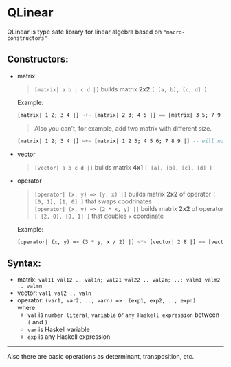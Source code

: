 # QLinear

QLinear is type safe library for linear algebra based on `"macro-constructors"`

## Constructors:
 * matrix
    > ```[matrix| a b ; c d |]``` builds matrix __2x2__  `[ [a, b], [c, d] ]`  
    
    Example: 
    ```haskell
    [matrix| 1 2; 3 4 |] ~+~ [matrix| 2 3; 4 5 |] == [matrix| 3 5; 7 9 |] 
    ```   
    > Also you can't, for example, add two matrix with different size. 
    ```haskell
   [matrix| 1 2; 3 4 |] ~+~ [matrix| 1 2 3; 4 5 6; 7 8 9 |] -- will not be compiled
    ```

  * vector
    > ```[vector| a b c d |]``` builds matrix __4x1__ `[ [a], [b], [c], [d] ]`  
 * operator
    > ```[operator| (x, y) => (y, x) |]``` builds matrix __2x2__ of operator `[ [0, 1], [1, 0] ]` that swaps coodrinates  
    > ```[operator| (x, y) => (2 * x, y) |]``` builds matrix __2x2__ of operator `[ [2, 0], [0, 1] ]` that doubles `x` coordinate  
   
   Example: 
    ```haskell
    [operator| (x, y) => (3 * y, x / 2) |] ~*~ [vector| 2 8 |] == [vector| 24 1 |]
    ```
## Syntax:
   * matrix: `val11 val12 .. val1n; val21 val22 .. val2n; ..; valm1 valm2 .. valmn `
   * vector: `val1 val2 .. valn`
   * operator: `(var1, var2, .., varn) =>  (exp1, exp2, .., expn)`  
     where 
     * `val` is `number literal`, `variable` or `any Haskell expression` between `(` and `)`
     * `var` is Haskell variable   
     * `exp` is any Haskell expression
  ---
Also there are basic operations as determinant, transposition, etc.